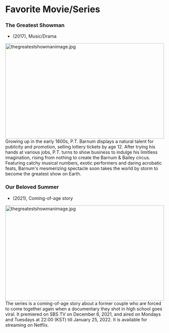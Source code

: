 # Favorite Movie/Series
### The Greatest Showman
- (2017), Music/Drama
<img src="https://c4.wallpaperflare.com/wallpaper/523/697/84/5bd0a81fa09b5-wallpaper-preview.jpg" alt="thegreatestshowmanimage.jpg" width="500px" height="300px"/>
Growing up in the early 1800s, P.T. Barnum displays a natural talent for publicity and promotion, selling lottery tickets by age 12. After trying his hands at various jobs, P.T. turns to show business to indulge his limitless imagination, rising from nothing to create the Barnum & Bailey circus. Featuring catchy musical numbers, exotic performers and daring acrobatic feats, Barnum's mesmerizing spectacle soon takes the world by storm to become the greatest show on Earth.

### Our Beloved Summer
- (2021), Coming-of-age story
<img src="https://www.traveltheworldwith.us/wp-content/uploads/2022/02/our-beloved-summer-main-characters-poster.jpg" alt="thegreatestshowmanimage.jpg" width="500px" height="300px"/>
The series is a coming-of-age story about a former couple who are forced to come together again when a documentary they shot in high school goes viral. It premiered on SBS TV on December 6, 2021, and aired on Mondays and Tuesdays at 22:00 (KST) till January 25, 2022. It is available for streaming on Netflix.
